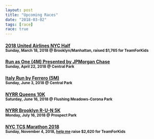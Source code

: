 ```yaml
---
layout: post
title: "Upcoming Races"
date: "2018-03-02"
tags: [race]
race: true
---
```

#### [2018 United Airlines NYC Half](http://www.nyrr.org/races-and-events/2018/united-airlines-nyc-half)<br><small>Sunday, March 18, 2018 @ Brooklyn/Manhattan, raised $1,765 for TeamForKids</small>

#### [Run as One (4M) Presented by JPMorgan Chase](http://www.nyrr.org/races-and-events/2018/run-as-one-4m-presented-by-jpmorgan-chase)<br><small>Sunday, April 22, 2018 @ Central Park</small>

#### [Italy Run by Ferrero (5M)](http://www.nyrr.org/races-and-events/2018/italy-run-by-ferrero-5m)<br><small>Sunday, June 3, 2018 @ Central Park</small>

#### [NYRR Queens 10K](http://www.nyrr.org/races-and-events/2018/nyrr-queens-10k)<br><small>Saturday, June 16, 2018 @ Flushing Meadows-Corona Park</small>

#### [NYRR Brooklyn R-U-N 5K](http://www.nyrr.org/races-and-events/2018/nyrr-brooklyn-r-u-n-5k)<br><small>Monday, July 16, 2018 @ Prospect Park</small>

#### [NYC TCS Marathon 2018](https://www.tcsnycmarathon.org)<br><small>Sunday, November 4, 2018, <a href='https://www.runwithtfk.org/Profile/PublicPage/61018'>help me</a> raise $2,620 for TeamForKids</small>

